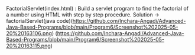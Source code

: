 FactorialServlet(index.html) : Build a servlet program to find the factorial of a number using HTML with step by step
procedure.
Solution ->  factorialServlet(java code)(https://github.com/Inchara-Angadi/Advanced-Java-Based-Programs/blob/main/Program6/Screenshot%202025-05-20%20163106.png)
            (https://github.com/Inchara-Angadi/Advanced-Java-Based-Programs/blob/main/Program6/Screenshot%202025-05-20%20163115.png)


